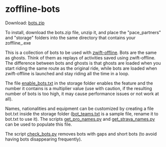 # zoffline-bots

Download: [bots.zip](https://github.com/oldnapalm/zoffline-bots/releases/download/bots/bots.zip)

To install, download the bots.zip file, unzip it, and place the "pace_partners" and "storage" folders into the same directory that contains your zoffline_.exe

This is a collection of bots to be used with [zwift-offline](https://github.com/zoffline/zwift-offline).
Bots are the same as ghosts. Think of them as replays of activities saved using zwift-offline.
The difference between bots and ghosts is that ghosts are loaded when you start riding the same route
as the original ride, while bots are loaded when zwift-offline is launched and stay riding all the time in a loop.

The file [enable_bots.txt](https://github.com/oldnapalm/zoffline-bots/blob/main/storage/enable_bots.txt)
in the storage folder enables the feature and the number it contains is a multiplier value (use with caution,
if the resulting number of bots is too high, it may cause performance issues or not work at all).

Names, nationalities and equipment can be customized by creating a file bot.txt inside the storage folder
([bot_teams.txt](https://github.com/oldnapalm/zoffline-bots/blob/main/storage/bot_teams.txt) is a sample file,
rename it to bot.txt to use it). The scripts [get_pro_names.py](https://github.com/zoffline/zwift-offline/blob/master/scripts/get_pro_names.py)
and [get_strava_names.py](https://github.com/zoffline/zwift-offline/blob/master/scripts/get_strava_names.py)
can be used to populate this file.

The script [check_bots.py](https://github.com/oldnapalm/zoffline-bots/blob/main/check_bots.py) removes bots with
gaps and short bots (to avoid having bots disappearing frequently).
